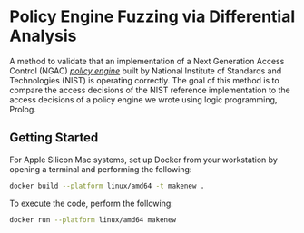 # Policy Engine Fuzzing via Differential Analysis

A method to validate that an implementation of a Next Generation Access Control (NGAC) [_policy engine_](https://github.com/PM-Master/policy-machine-core/wiki) built by National Institute of Standards and Technologies (NIST) is operating correctly. 
The goal of this method is to compare the access decisions of the NIST reference implementation to the access decisions of a policy engine we wrote using logic programming, Prolog.

## Getting Started
For Apple Silicon Mac systems, set up Docker from your workstation by opening a terminal and performing the following:
```bash
docker build --platform linux/amd64 -t makenew .
```
To execute the code, perform the following:
```bash
docker run --platform linux/amd64 makenew
```